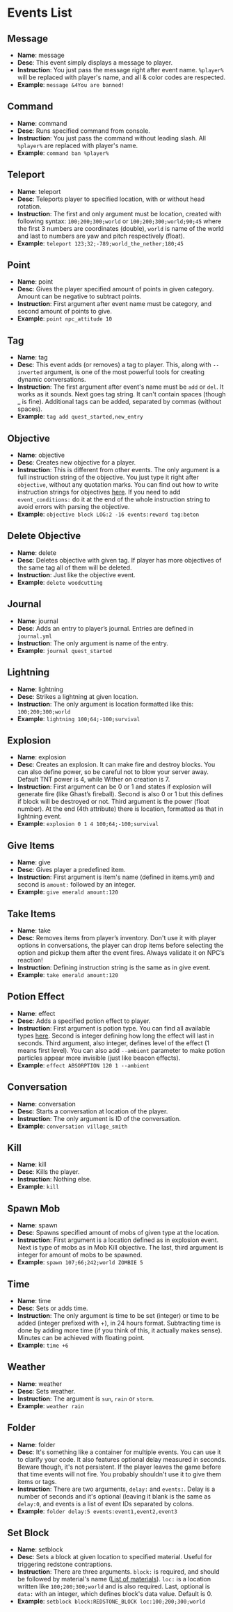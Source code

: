 Events List
===============

Message
---------------

* **Name**: message
* **Desc**: This event simply displays a message to player.
* **Instruction**: You just pass the message right after event name. `%player%` will be replaced with player's name, and all & color codes are respected.
* **Example**: `message &4You are banned!`

Command
---------------

* **Name**: command
* **Desc**: Runs specified command from console.
* **Instruction**: You just pass the command without leading slash. All `%player%` are replaced with player's name.
* **Example**: `command ban %player%`

Teleport
---------------

* **Name**: teleport
* **Desc**: Teleports player to specified location, with or without head rotation.
* **Instruction**: The first and only argument must be location, created with following syntax: `100;200;300;world` or `100;200;300;world;90;45` where the first 3 numbers are coordinates (double), `world` is name of the world and last to numbers are yaw and pitch respectively (float).
* **Example**: `teleport 123;32;-789;world_the_nether;180;45`

Point
---------------

* **Name**: point
* **Desc**: Gives the player specified amount of points in given category. Amount can be negative to subtract points.
* **Instruction**: First argument after event name must be category, and second amount of points to give.
* **Example**: `point npc_attitude 10`

Tag
---------------

* **Name**: tag
* **Desc**: This event adds (or removes) a tag to player. This, along with `--inverted` argument, is one of the most powerful tools for creating dynamic conversations.
* **Instruction**: The first argument after event's name must be `add` or `del`. It works as it sounds. Next goes tag string. It can't contain spaces (though _ is fine). Additional tags can be added, separated by commas (without spaces).
* **Example**: `tag add quest_started,new_entry`

Objective
---------------

* **Name**: objective
* **Desc**: Creates new objective for a player.
* **Instruction**: This is different from other events. The only argument is a full instruction string of the objective. You just type it right after `objective`, without any quotation marks. You can find out how to write instruction strings for objectives [here](https://github.com/Co0sh/BetonQuest/wiki/Objectives-List). If you need to add `event_conditions:` do it at the end of the whole instruction string to avoid errors with parsing the objective.
* **Example**: `objective block LOG:2 -16 events:reward tag:beton`

Delete Objective
---------------

* **Name**: delete
* **Desc**: Deletes objective with given tag. If player has more objectives of the same tag all of them will be deleted.
* **Instruction**: Just like the objective event.
* **Example**: `delete woodcutting`

Journal
---------------

* **Name**: journal
* **Desc**: Adds an entry to player’s journal. Entries are defined in `journal.yml`
* **Instruction**: The only argument is name of the entry.
* **Example**: `journal quest_started`

Lightning
---------------

* **Name**: lightning
* **Desc**: Strikes a lightning at given location.
* **Instruction**: The only argument is location formatted like this: `100;200;300;world`
* **Example**: `lightning 100;64;-100;survival`

Explosion
---------------

* **Name**: explosion
* **Desc**: Creates an explosion. It can make fire and destroy blocks. You can also define power, so be careful not to blow your server away. Default TNT power is 4, while Wither on creation is 7.
* **Instruction**: First argument can be 0 or 1 and states if explosion will generate fire (like Ghast’s fireball). Second is also 0 or 1 but this defines if block will be destroyed or not. Third argument is the power (float number). At the end (4th attribute) there is location, formatted as that in lightning event.
* **Example**: `explosion 0 1 4 100;64;-100;survival`

Give Items
---------------

* **Name**: give
* **Desc**: Gives player a predefined item.
* **Instruction**: First argument is item's name (defined in items.yml) and second is `amount:` followed by an integer.
* **Example**: `give emerald amount:120`

Take Items
---------------

* **Name**: take
* **Desc**: Removes items from player’s inventory. Don't use it with player options in conversations, the player can drop items before selecting the option and pickup them after the event fires. Always validate it on NPC’s reaction!
* **Instruction**: Defining instruction string is the same as in give event.
* **Example**: `take emerald amount:120`

Potion Effect
---------------

* **Name**: effect
* **Desc**: Adds a specified potion effect to player.
* **Instruction**: First argument is potion type. You can find all available types [here](http://jd.bukkit.org/rb/apidocs/org/bukkit/entity/EntityType.html). Second is integer defining how long the effect will last in seconds. Third argument, also integer, defines level of the effect (1 means first level). You can also add `--ambient` parameter to make potion particles appear more invisible (just like beacon effects).
* **Example**: `effect ABSORPTION 120 1 --ambient`

Conversation
---------------

* **Name**: conversation
* **Desc**: Starts a conversation at location of the player.
* **Instruction**: The only argument is ID of the conversation.
* **Example**: `conversation village_smith`

Kill
---------------

* **Name**: kill
* **Desc**: Kills the player.
* **Instruction**: Nothing else.
* **Example**: `kill`

Spawn Mob
---------------

* **Name**: spawn
* **Desc**: Spawns specified amount of mobs of given type at the location.
* **Instruction**: First argument is a location defined as in explosion event. Next is type of mobs as in Mob Kill objective. The last, third argument is integer for amount of mobs to be spawned.
* **Example**: `spawn 107;66;242;world ZOMBIE 5`

Time
---------------

* **Name**: time
* **Desc**: Sets or adds time.
* **Instruction**: The only argument is time to be set (integer) or time to be added (integer prefixed with +), in 24 hours format. Subtracting time is done by adding more time (if you think of this, it actually makes sense). Minutes can be achieved with floating point.
* **Example**: `time +6`

Weather
---------------

* **Name**: weather
* **Desc**: Sets weather.
* **Instruction**: The argument is `sun`, `rain` or `storm`.
* **Example**: `weather rain`

Folder
-----------------

* **Name**: folder
* **Desc**: It's something like a container for multiple events. You can use it to clarify your code. It also features optional delay measured in seconds. Beware though, it's not persistent. If the player leaves the game before that time events will not fire. You probably shouldn't use it to give them items or tags.
* **Instruction**: There are two arguments, `delay:` and `events:`. Delay is a number of seconds and it's optional (leaving it blank is the same as `delay:0`, and events is a list of event IDs separated by colons.
* **Example**: `folder delay:5 events:event1,event2,event3`

Set Block
-------------------

* **Name**: setblock
* **Desc**: Sets a block at given location to specified material. Useful for triggering redstone contraptions.
* **Instruction**: There are three arguments. `block:` is required, and should be followed by material's name ([List of materials](http://jd.bukkit.org/rb/apidocs/org/bukkit/Material.html)). `loc:` is a location written like `100;200;300;world` and is also required. Last, optional is `data:` with an integer, which defines block's data value. Default is 0.
* **Example**: `setblock block:REDSTONE_BLOCK loc:100;200;300;world`
